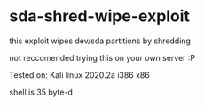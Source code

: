 # sda-shred-wipe-exploit
this exploit wipes dev/sda partitions by shredding

not reccomended trying this on your own server :P

 Tested on: Kali linux 2020.2a i386 x86
 
 shell is 35 byte-d
